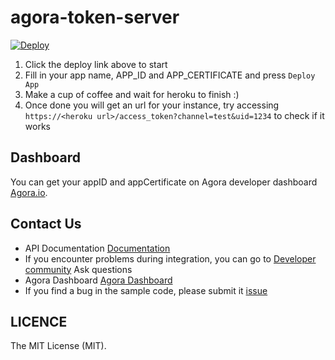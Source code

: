 # agora-token-server

[![Deploy](https://www.herokucdn.com/deploy/button.svg)](https://heroku.com/deploy?template=https://github.com/nixrajput/agora-token-server)

1. Click the deploy link above to start
2. Fill in your app name, APP_ID and APP_CERTIFICATE and press `Deploy App`
3. Make a cup of coffee and wait for heroku to finish :)
4. Once done you will get an url for your instance, try accessing `https://<heroku url>/access_token?channel=test&uid=1234` to check if it works

## Dashboard

You can get your appID and appCertificate on Agora developer dashboard [Agora.io](http://dashboard.agora.io).

## Contact Us

- API Documentation [Documentation](https://docs.agora.io/en/)
- If you encounter problems during integration, you can go to [Developer community](https://dev.agora.io/en/) Ask questions
- Agora Dashboard [Agora Dashboard](https://dashboard.agora.io)
- If you find a bug in the sample code, please submit it [issue](https://github.com/nixrajput/agora-token-server/issues)

## LICENCE

The MIT License (MIT).
